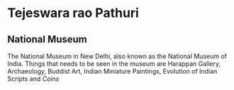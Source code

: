 # Tejeswara rao Pathuri
## National Museum
The National Museum in New Delhi, also known as the National Museum of India. Things that needs to be seen in the museum are Harappan Gallery, Archaeology, Buddist Art, Indian Miniature Paintings, Evolution of Indian Scripts and *Coins*